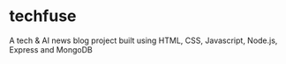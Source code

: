 # techfuse
A tech &amp; AI news blog project built using HTML, CSS, Javascript, Node.js, Express and MongoDB
